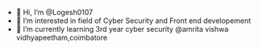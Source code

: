 - 👋 Hi, I’m @Logesh0107
- 👀 I’m interested in field of Cyber Security and Front end developement
- 🌱 I’m currently learning 3rd year cyber security @amrita vishwa vidhyapeetham,coimbatore


<!---
Logesh0107/Logesh0107 is a ✨ special ✨ repository because its `README.md` (this file) appears on your GitHub profile.
You can click the Preview link to take a look at your changes.
--->
